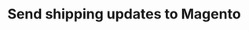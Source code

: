 ---
title: "Send shipping updates to Magento"
name: "channelmeta_magento2"
key: "shipment_comment_map"
description: "Configuration of the Shipment comments. entity_id is required as an order param - add entity_id to order_map"
user_friendly_description: "Whenever there is a new comment on the status of your customers order from your 3rd party logistics company or WMS these can be sent to Magento to notify your customer."
default: "{   &quot;entity&quot;: {     &quot;is_customer_notified&quot;: 0,     &quot;comment&quot;: &quot;{{status}}&quot;,     &quot;is_visible_on_front&quot;: 0   } }"
values: []
tags: [channelmeta,magento2,magento-2]
type: "meta"
process: "fulfillments"
headless: true
---